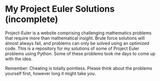 # My Project Euler Solutions (incomplete)
Project-Euler is a website comprising challenging mathematics problems that require more than mathematical insight. Brute force solutions will almost always fail, and problems can only be solved using an optimized code. This is a repository for my solutions of some of Project Euler problems using Python. Some of these problems took me days to come up with the idea.

Remember: Cheating is totally pointless. Please think about the problems yourself first, however long it might take you.

